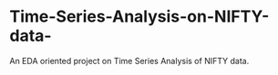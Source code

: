 # Time-Series-Analysis-on-NIFTY-data-
An EDA oriented project on Time Series Analysis of NIFTY data.

